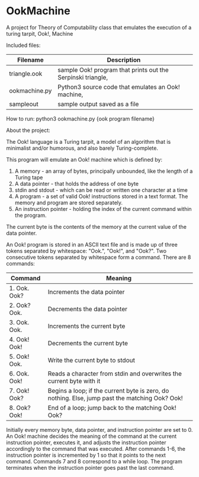 # OokMachine
A project for Theory of Computability class that emulates the execution of a turing tarpit, Ook!, Machine

Included files: 

Filename | Description 
---------|------------
triangle.ook  |  sample Ook! program that prints out the Serpinski triangle, 
ookmachine.py |  Python3 source code that emulates an Ook! machine,
sampleout | sample output saved as a file

How to run:
python3 ookmachine.py {ook program filename}

About the project:

The Ook! language is a Turing tarpit, a model of an algorithm that is minimalist and/or humorous, and also barely Turing-complete.

This program will emulate an Ook! machine which is defined by:
1. A memory - an array of bytes, principally unbounded, like the length of a Turing tape
2. A data pointer - that holds the address of one byte
3. stdin and stdout - which can be read or written one character at a time
4. A program - a set of valid Ook! instructions stored in a text format. The memory and program are stored separately.
5. An instruction pointer - holding the index of the current command within the program.

The current byte is the contents of the memory at the current value of the data pointer.

An Ook! program is stored in an ASCII text file and is made up of three tokens separated by whitespace: "Ook.", "Ook!", and "Ook?". Two consecutive tokens separated by whitespace form a command. There are 8 commands:

Command       | Meaning      
--------------|--------------
|1. Ook. Ook?   |     Increments the data pointer |
|2. Ook? Ook.   |     Decrements the data pointer |
|3. Ook. Ook.   |     Increments the current byte |
|4. Ook! Ook!   |     Decrements the current byte |
|5. Ook! Ook.   |     Write the current byte to stdout |
|6. Ook. Ook!   |     Reads a character from stdin and overwrites the current byte with it |
|7. Ook! Ook?   |     Begins a loop; if the current byte is zero, do nothing. Else, jump past the matching Ook? Ook! |
|8. Ook? Ook!   |     End of a loop; jump back to the matching Ook! Ook? |

Initially every memory byte, data pointer, and instruction pointer are set to 0. An Ook! machine decides the meaning of the command at the current instruction pointer, executes it, and adjusts the instruction pointer accordingly to the command that was executed. After commands 1-6, the instruction pointer is incremented by 1 so that it points to the next command. Commands 7 and 8 correspond to a while loop. The program terminates when the instruction pointer goes past the last command.
